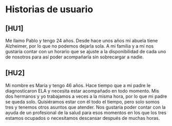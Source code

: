# Historias de usuario

## [HU1]
Me llamo Pablo y tengo 24 años. Desde hace unos años mi abuela tiene Alzheimer, por lo que no podemos dejarla sola. A mi familia y a mí nos gustaría contar con un horario que se ajuste a la disponibilidad de cada uno de nosotros para así poder acompañarla sin sobrecargar a nadie.

## [HU2]
Mi nombre es María y tengo 46 años. Hace tiempo que a mi padre le diagnosticaron ELA y necesita estar acompañado en todo momento. Mis dos hermanos y yo trabajamos a veces a la misma hora, por lo que mi padre se queda solo. Quisiéramos estar con él todo el tiempo, pero solo somos tres y tenemos otros asuntos que atender. Nos gustaría poder contar con la ayuda de un profesional de la salud para esos momentos en los que los tres estamos ocupados o necesitamos descansar después de muchas horas.
